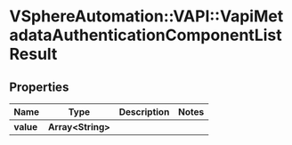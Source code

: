 # VSphereAutomation::VAPI::VapiMetadataAuthenticationComponentListResult

## Properties
Name | Type | Description | Notes
------------ | ------------- | ------------- | -------------
**value** | **Array&lt;String&gt;** |  | 


